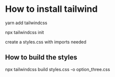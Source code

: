 # How to install tailwind
yarn add tailwindcss

npx tailwindcss init

create a styles.css with imports needed

## How to build the styles
npx tailwindcss build styles.css -o option_three.css
